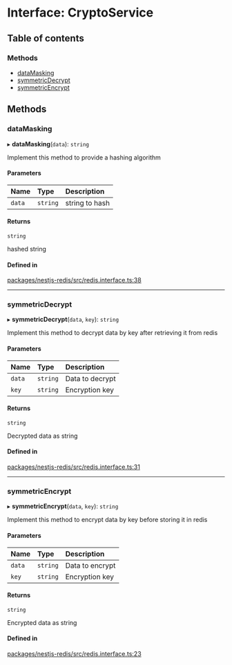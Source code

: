 # Interface: CryptoService

## Table of contents

### Methods

- [dataMasking](CryptoService.md#datamasking)
- [symmetricDecrypt](CryptoService.md#symmetricdecrypt)
- [symmetricEncrypt](CryptoService.md#symmetricencrypt)

## Methods

### <a id="datamasking" name="datamasking"></a> dataMasking

▸ **dataMasking**(`data`): `string`

Implement this method to provide a hashing algorithm

#### Parameters

| Name | Type | Description |
| :------ | :------ | :------ |
| `data` | `string` | string to hash |

#### Returns

`string`

hashed string

#### Defined in

[packages/nestjs-redis/src/redis.interface.ts:38](https://github.com/brickdoc/brickdoc/blob/5e2ec65d/packages/nestjs-redis/src/redis.interface.ts#L38)

___

### <a id="symmetricdecrypt" name="symmetricdecrypt"></a> symmetricDecrypt

▸ **symmetricDecrypt**(`data`, `key`): `string`

Implement this method to decrypt data by key after retrieving it from redis

#### Parameters

| Name | Type | Description |
| :------ | :------ | :------ |
| `data` | `string` | Data to decrypt |
| `key` | `string` | Encryption key |

#### Returns

`string`

Decrypted data as string

#### Defined in

[packages/nestjs-redis/src/redis.interface.ts:31](https://github.com/brickdoc/brickdoc/blob/5e2ec65d/packages/nestjs-redis/src/redis.interface.ts#L31)

___

### <a id="symmetricencrypt" name="symmetricencrypt"></a> symmetricEncrypt

▸ **symmetricEncrypt**(`data`, `key`): `string`

Implement this method to encrypt data by key before storing it in redis

#### Parameters

| Name | Type | Description |
| :------ | :------ | :------ |
| `data` | `string` | Data to encrypt |
| `key` | `string` | Encryption key |

#### Returns

`string`

Encrypted data as string

#### Defined in

[packages/nestjs-redis/src/redis.interface.ts:23](https://github.com/brickdoc/brickdoc/blob/5e2ec65d/packages/nestjs-redis/src/redis.interface.ts#L23)
